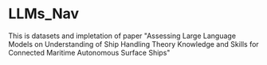 # LLMs_Nav
This is datasets and impletation of paper "Assessing Large Language Models on Understanding of Ship Handling Theory Knowledge and Skills for Connected Maritime Autonomous Surface Ships"
